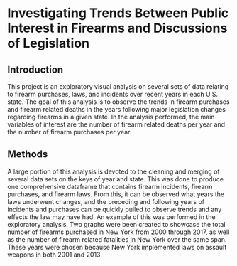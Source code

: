 # Investigating Trends Between Public Interest in Firearms and Discussions of Legislation

## Introduction
This project is an exploratory visual analysis on several sets of data relating to firearm purchases, laws, and incidents over recent years in each U.S. state. The goal of this analysis is to observe the trends in firearm purchases and firearm related deaths in the years following major legislation changes regarding firearms in a given state. In the analysis performed, the main variables of interest are the number of firearm related deaths per year and the number of firearm purchases per year.

## Methods
A large portion of this analysis is devoted to the cleaning and merging of several data sets on the keys of year and state. This was done to produce one comprehensive dataframe that contains firearm incidents, firearm purchases, and firearm laws. From this, it can be observed what years the laws underwent changes, and the preceding and following years of incidents and purchases can be quickly pulled to observe trends and any effects the law may have had. An example of this was performed in the exploratory analysis. Two graphs were been created to showcase the total number of firearms purchased in New York from 2000 through 2017, as well as the number of firearm related fatalities in New York over the same span. These years were chosen because New York implemented laws on assault weapons in both 2001 and 2013.
